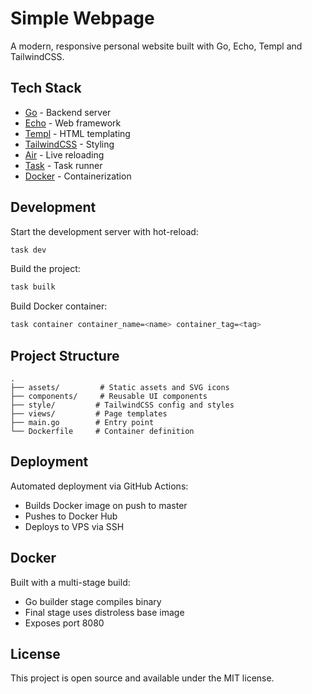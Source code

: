 # Simple Webpage

A modern, responsive personal website built with Go, Echo, Templ and TailwindCSS.

## Tech Stack

- [Go](https://go.dev/) - Backend server
- [Echo](https://echo.labstack.com/) - Web framework
- [Templ](https://templ.guide/) - HTML templating
- [TailwindCSS](https://tailwindcss.com/) - Styling
- [Air](https://github.com/cosmtrek/air) - Live reloading
- [Task](https://taskfile.dev/) - Task runner
- [Docker](https://www.docker.com/) - Containerization

## Development

Start the development server with hot-reload:

```sh
task dev
```

Build the project:

```sh
task builk
```

Build Docker container:

```sh
task container container_name=<name> container_tag=<tag>
```

## Project Structure
```
.
├── assets/         # Static assets and SVG icons
├── components/     # Reusable UI components 
├── style/         # TailwindCSS config and styles
├── views/         # Page templates
├── main.go        # Entry point
└── Dockerfile     # Container definition
```

## Deployment

Automated deployment via GitHub Actions:

- Builds Docker image on push to master
- Pushes to Docker Hub
- Deploys to VPS via SSH

## Docker

Built with a multi-stage build:

- Go builder stage compiles binary
- Final stage uses distroless base image
- Exposes port 8080

## License

This project is open source and available under the MIT license.
